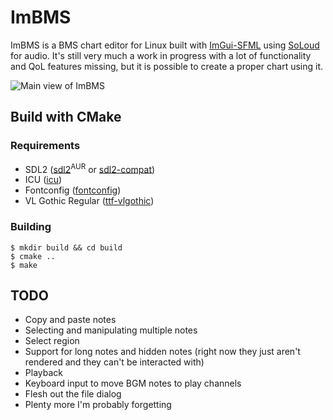 # ImBMS

ImBMS is a BMS chart editor for Linux built with [ImGui-SFML](https://github.com/SFML/imgui-sfml) using [SoLoud](https://github.com/jarikomppa/soloud) for audio. It's still very much a work in progress with a lot of functionality and QoL features missing, but it is possible to create a proper chart using it. 

![Main view of ImBMS](https://github.com/user-attachments/assets/e353a610-9f64-4aef-b6b3-4092f8616c88)

## Build with CMake
### Requirements
- SDL2 ([sdl2](https://aur.archlinux.org/packages/sdl2)<sup>AUR</sup> or [sdl2-compat](https://archlinux.org/packages/?sort=&q=sdl2-compat))
- ICU ([icu](https://archlinux.org/packages/?sort=&q=icu))
- Fontconfig ([fontconfig](https://archlinux.org/packages/?sort=&q=fontconfig))
- VL Gothic Regular ([ttf-vlgothic](https://archlinux.org/packages/?sort=&q=ttf-vlgothic))
### Building
```
$ mkdir build && cd build
$ cmake ..
$ make
```

## TODO

- Copy and paste notes
- Selecting and manipulating multiple notes
- Select region
- Support for long notes and hidden notes (right now they just aren't rendered and they can't be interacted with)
- Playback
- Keyboard input to move BGM notes to play channels
- Flesh out the file dialog
- Plenty more I'm probably forgetting
